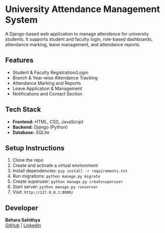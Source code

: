 # University Attendance Management System

A Django-based web application to manage attendance for university students. It supports student and faculty login, role-based dashboards, attendance marking, leave management, and attendance reports.

## Features
- Student & Faculty Registration/Login
- Branch & Year-wise Attendance Tracking
- Attendance Marking and Reports
- Leave Application & Management
- Notifications and Contact Section

## Tech Stack
- **Frontend:** HTML, CSS, JavaScript  
- **Backend:** Django (Python)  
- **Database:** SQLite  

## Setup Instructions
1. Clone the repo  
2. Create and activate a virtual environment  
3. Install dependencies: `pip install -r requirements.txt`  
4. Run migrations: `python manage.py migrate`  
5. Create superuser: `python manage.py createsuperuser`  
6. Start server: `python manage.py runserver`  
7. Visit: `http://127.0.0.1:8000/`

## Developer
**Behara Sahithya**  
[GitHub](https://github.com/sahithya-behara) | [LinkedIn](https://www.linkedin.com/in/behara-sahithya-37a9792b7)
